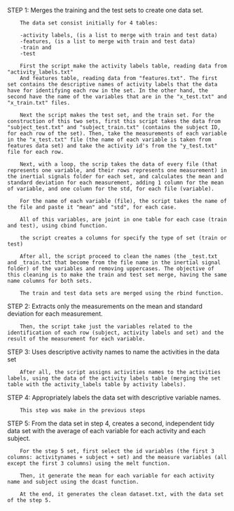 STEP 1: Merges the training and the test sets to create one data set.

        The data set consist initially for 4 tables: 
        
        -activity labels, (is a list to merge with train and test data) 
        -features, (is a list to merge with train and test data)
        -train and 
        -test
        
        First the script make the activity labels table, reading data from "activity_labels.txt" 
        And features table, reading data from "features.txt". The first set contains the descriptive names of activity labels that the data have for identifying each row in the set. In the other hand, the second have the name of the variables that are in the "x_test.txt" and "x_train.txt" files.
        
        Next the script makes the test set, and the train set. For the construction of this two sets, first this script takes the data from "subject_test.txt" and "subject_train.txt" (contains the subject ID, for each row of the set). Then, take the measurements of each variable in the "x_test.txt" file (the name of each variable is taken from features data set) and take the activity id's from the "y_test.txt" file for each row. 
        
        Next, with a loop, the scrip takes the data of every file (that represents one variable, and their rows represents one measurement) in the inertial signals folder for each set, and calculates the mean and standard deviation for each measurement, adding 1 column for the mean of variable, and one column for the std, for each file (variable).
        
        For the name of each variable (file), the script takes the name of the file and paste it "mean" and "std", for each case.
        
        All of this variables, are joint in one table for each case (train and test), using cbind function.
        
        the script creates a columns for specify the type of set (train or test)
        
        After all, the script proceed to clean the names (the _test.txt and _train.txt that become from the file name in the inertial signal folder) of the variables and removing uppercases. The objective of this cleaning is to make the train and test set merge, having the same name columns for both sets.
        
        The train and test data sets are merged using the rbind function.


STEP 2: Extracts only the measurements on the mean and standard deviation for each measurement.

        Then, the script take just the variables related to the identification of each row (subject, activity labels and set) and the result of the measurement for each variable.


STEP 3: Uses descriptive activity names to name the activities in the data set

        After all, the script assigns activities names to the activities labels, using the data of the activity labels table (merging the set table with the activity_labels table by activity labels). 

STEP 4: Appropriately labels the data set with descriptive variable names.

        This step was make in the previous steps

STEP 5: From the data set in step 4, creates a second, independent tidy data set with the average of each variable for each activity and each subject.

        For the step 5 set, first select the id variables (the first 3 columns: activitynames + subject + set) and the measure variables (all except the first 3 columns) using the melt function.
        
        Then, it generate the mean for each variable for each activity name and subject using the dcast function.
        
        At the end, it generates the clean dataset.txt, with the data set of the step 5.
